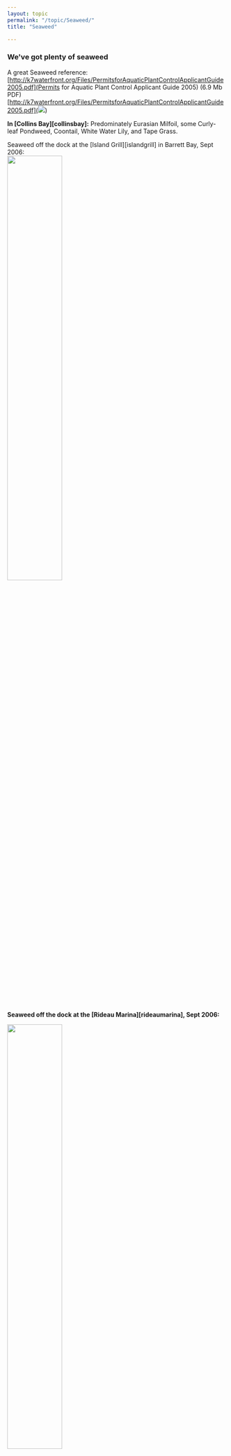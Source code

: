 ```yaml
---
layout: topic
permalink: "/topic/Seaweed/"
title: "Seaweed"

---
```


<h3>We've got plenty of seaweed</h3>



A great Seaweed reference: [http://k7waterfront.org/Files/PermitsforAquaticPlantControlApplicantGuide2005.pdf](Permits for Aquatic Plant Control Applicant Guide 2005) (6.9 Mb PDF)
[http://k7waterfront.org/Files/PermitsforAquaticPlantControlApplicantGuide2005.pdf](<img src="http://k7waterfront.org/Images/PermitsforAquaticPlantControlApplicantGuide2005.jpg">)

<b>In [Collins Bay][collinsbay]:</b>  Predominately Eurasian Milfoil, some Curly-leaf Pondweed, Coontail, White Water Lily, and Tape Grass.

Seaweed off the dock at the [Island Grill][islandgrill] in Barrett Bay, Sept 2006:<br>
 <img src="http://k7waterfront.org/Images/Seaweed2006IslandGrill.jpg" height="50%" width="50%">

<b>Seaweed off the dock at the [Rideau Marina][rideaumarina], Sept 2006:
 <p><img src="http://k7waterfront.org/Images/Seaweed2006RideauMarina.jpg" height="50%" width="50%">

{% include routes.html %}
